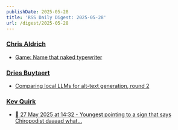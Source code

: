 ```yaml
---
publishDate: 2025-05-28
title: 'RSS Daily Digest: 2025-05-28'
url: /digest/2025-05-28
---
```


### [Chris Aldrich](https://boffosocko.com/)

  * [Game: Name that naked typewriter](https://boffosocko.com/2025/05/27/game-name-that-naked-typewriter-2/)
  
### [Dries Buytaert](https://dri.es/)

  * [Comparing local LLMs for alt-text generation, round 2](https://dri.es/comparing-local-llms-for-alt-text-generation-round-2)
  
### [Kev Quirk](https://kevquirk.com/)

  * [📝 27 May 2025 at 14:32 - Youngest pointing to a sign that says Chiropodist daaaad what...](https://kevquirk.com/notes/20250527-1432)
  
